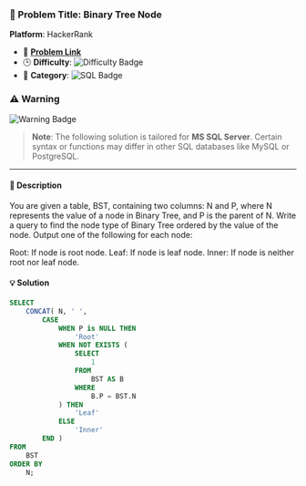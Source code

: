 ### 📂 Problem Title: Binary Tree Node

**Platform**: HackerRank

- 🔗 [**Problem Link**](https://www.hackerrank.com/challenges/binary-search-tree-1/problem?isFullScreen=true)
- 🕒 **Difficulty**: ![Difficulty Badge](https://img.shields.io/badge/Difficulty-Medium-yellow)
- 📁 **Category**: ![SQL Badge](https://img.shields.io/badge/SQL-Advanced%20Select-purple)

### ⚠️ Warning

![Warning Badge](https://img.shields.io/badge/Warning-MS%20SQL%20Server%20Only-red)

> **Note**: The following solution is tailored for **MS SQL Server**. Certain syntax or functions may differ in other SQL databases like MySQL or PostgreSQL.

---

#### 📄 Description

You are given a table, BST, containing two columns: N and P, where N represents the value of a node in Binary Tree, and P is the parent of N.
Write a query to find the node type of Binary Tree ordered by the value of the node. Output one of the following for each node:

Root: If node is root node.
Leaf: If node is leaf node.
Inner: If node is neither root nor leaf node.

#### 💡 Solution

```sql
SELECT
    CONCAT( N, ' ',
        CASE
            WHEN P is NULL THEN
                'Root'
            WHEN NOT EXISTS (
                SELECT
                    1
                FROM
                    BST AS B
                WHERE
                    B.P = BST.N
            ) THEN
                'Leaf'
            ELSE
                'Inner'
        END )
FROM
    BST
ORDER BY
    N;
```

